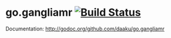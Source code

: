 go.gangliamr [![Build Status](https://secure.travis-ci.org/daaku/go.gangliamr.png)](http://travis-ci.org/daaku/go.gangliamr)
============

Documentation: http://godoc.org/github.com/daaku/go.gangliamr
